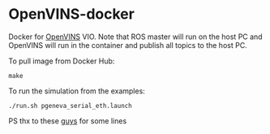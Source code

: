 # OpenVINS-docker
Docker for [OpenVINS](https://github.com/rpng/open_vins) VIO. Note that ROS master will run on the host PC and OpenVINS will run in the container and publish all topics to the host PC.

To pull image from Docker Hub:

```
make
```

To run the simulation from the examples:

```
./run.sh pgeneva_serial_eth.launch
```

PS thx to these [guys](https://github.com/HKUST-Aerial-Robotics/VINS-Mono) for some lines
